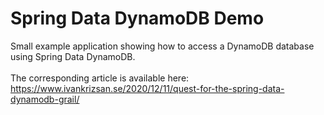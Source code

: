 # Spring Data DynamoDB Demo
Small example application showing how to access a DynamoDB database using Spring Data DynamoDB.
<br/><br/>
The corresponding article is available here: https://www.ivankrizsan.se/2020/12/11/quest-for-the-spring-data-dynamodb-grail/
